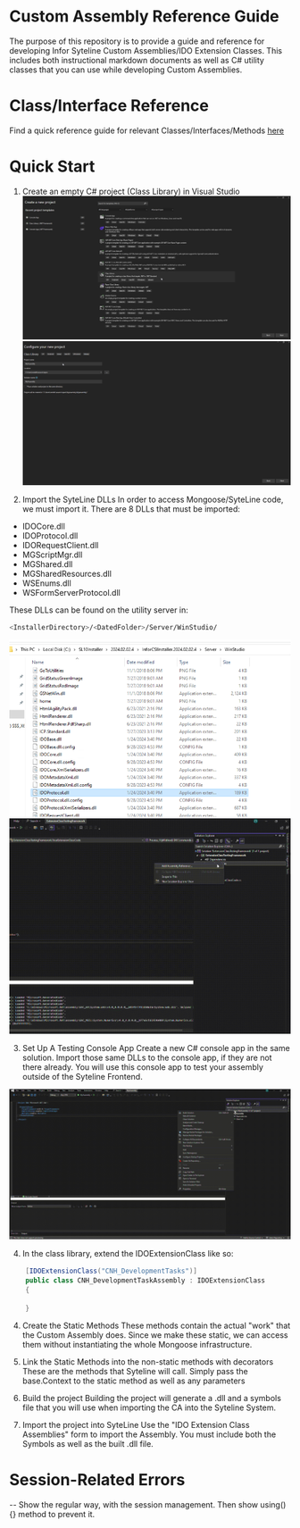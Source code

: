 # Custom Assembly Reference Guide

The purpose of this repository is to provide a guide and reference for developing Infor Syteline Custom Assemblies/IDO Extension Classes.
This includes both instructional markdown documents as well as C# utility classes that you can use while developing Custom Assemblies.

# Class/Interface Reference

Find a quick reference guide for relevant Classes/Interfaces/Methods [here]('./reference.md')

# Quick Start

1. Create an empty C# project (Class Library) in Visual Studio
![Create a class library](./images/newproject.png "Create a new project")
![Name your project](./images/newproject_name.png "Name the project")

2. Import the SyteLine DLLs
In order to access Mongoose/SyteLine code, we must import it. There are 8 DLLs that must be imported:
- IDOCore.dll 
- IDOProtocol.dll 
- IDORequestClient.dll 
- MGScriptMgr.dll 
- MGShared.dll 
- MGSharedResources.dll 
- WSEnums.dll 
- WSFormServerProtocol.dll 

These DLLs can be found on the utility server in:
```sh
<InstallerDirectory>/<DatedFolder>/Server/WinStudio/
```

![Get the DLL from the server](./images/dll_location.png "Find the DLLs")
![Import the DLL](./images/importthedll.gif "Import the DLL")

3. Set Up A Testing Console App
Create a new C# console app in the same solution. Import those same DLLs to the console app, if they are not there already. You will use this console app to test your assembly outside of the Syteline Frontend.

![Add a Console App to the Project](./images/AddTestingApp.gif "Add the console app to the project") 

4. In the class library, extend the IDOExtensionClass like so: 
```csharp
    [IDOExtensionClass("CNH_DevelopmentTasks")]
    public class CNH_DevelopmentTaskAssembly : IDOExtensionClass
    {
        
    }
```

4. Create the Static Methods
These methods contain the actual "work" that the Custom Assembly does. Since we make 
these static, we can access them without instantiating the whole Mongoose infrastructure.

5. Link the Static Methods into the non-static methods with decorators
These are the methods that Syteline will call. Simply pass the base.Context to the static method as well as any parameters 

6. Build the project
Building the project will generate a .dll and a symbols file that you will use when importing the CA into the Syteline System.

7. Import the project into SyteLine 
Use the "IDO Extension Class Assemblies" form to import the Assembly. You must include 
both the Symbols as well as the built .dll file.



# Session-Related Errors
-- Show the regular way, with the session management. Then show using(){} method to prevent it.
